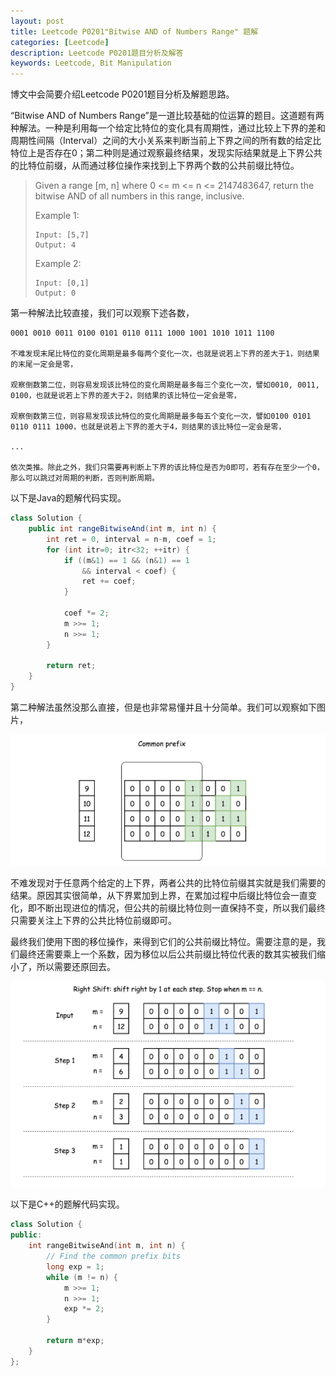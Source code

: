 ```yaml
---
layout: post
title: Leetcode P0201"Bitwise AND of Numbers Range" 题解
categories: [Leetcode]
description: Leetcode P0201题目分析及解答
keywords: Leetcode, Bit Manipulation
---
```


博文中会简要介绍Leetcode P0201题目分析及解题思路。

“Bitwise AND of Numbers Range”是一道比较基础的位运算的题目。这道题有两种解法。一种是利用每一个给定比特位的变化具有周期性，通过比较上下界的差和周期性间隔（Interval）之间的大小关系来判断当前上下界之间的所有数的给定比特位上是否存在0；第二种则是通过观察最终结果，发现实际结果就是上下界公共的比特位前缀，从而通过移位操作来找到上下界两个数的公共前缀比特位。

> Given a range [m, n] where 0 <= m <= n <= 2147483647, return the bitwise AND of all numbers in this range, inclusive.
> 
> Example 1:
> ```
> Input: [5,7]
> Output: 4
> ```
> Example 2:
> ```
> Input: [0,1]
> Output: 0
> ```

第一种解法比较直接，我们可以观察下述各数，

```
0001 0010 0011 0100 0101 0110 0111 1000 1001 1010 1011 1100

不难发现末尾比特位的变化周期是最多每两个变化一次，也就是说若上下界的差大于1，则结果的末尾一定会是零，

观察倒数第二位，则容易发现该比特位的变化周期是最多每三个变化一次，譬如0010, 0011, 0100，也就是说若上下界的差大于2，则结果的该比特位一定会是零，

观察倒数第三位，则容易发现该比特位的变化周期是最多每五个变化一次，譬如0100 0101 0110 0111 1000，也就是说若上下界的差大于4，则结果的该比特位一定会是零，

...

依次类推。除此之外，我们只需要再判断上下界的该比特位是否为0即可，若有存在至少一个0，那么可以跳过对周期的判断，否则判断周期。
```

以下是Java的题解代码实现。
```java
class Solution {
    public int rangeBitwiseAnd(int m, int n) {
        int ret = 0, interval = n-m, coef = 1;
        for (int itr=0; itr<32; ++itr) {
            if ((m&1) == 1 && (n&1) == 1 
                && interval < coef) {
                ret += coef;
            }
            
            coef *= 2;
            m >>= 1;
            n >>= 1;
        }
        
        return ret;
    }
}
```

第二种解法虽然没那么直接，但是也非常易懂并且十分简单。我们可以观察如下图片，

<div style="text-align: center;">
    <img src="https://github.com/SinestroEdmonce/SinestroEdmonce.github.io/raw/master/images/posts/leetcode_p0201_1.png">
</div>

不难发现对于任意两个给定的上下界，两者公共的比特位前缀其实就是我们需要的结果。原因其实很简单，从下界累加到上界，在累加过程中后缀比特位会一直变化，即不断出现进位的情况，但公共的前缀比特位则一直保持不变，所以我们最终只需要关注上下界的公共比特位前缀即可。

最终我们使用下图的移位操作，来得到它们的公共前缀比特位。需要注意的是，我们最终还需要乘上一个系数，因为移位以后公共前缀比特位代表的数其实被我们缩小了，所以需要还原回去。

<div style="text-align: center;">
    <img src="https://github.com/SinestroEdmonce/SinestroEdmonce.github.io/raw/master/images/posts/leetcode_p0201_2.png">
</div>

以下是C++的题解代码实现。
```cpp
class Solution {
public:
    int rangeBitwiseAnd(int m, int n) {
        // Find the common prefix bits
        long exp = 1;
        while (m != n) {
            m >>= 1;
            n >>= 1;
            exp *= 2;
        }
        
        return m*exp;
    }
};
```